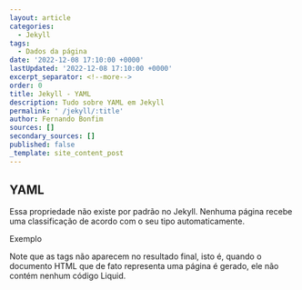 ```yaml
---
layout: article
categories:
  - Jekyll
tags:
  - Dados da página
date: '2022-12-08 17:10:00 +0000'
lastUpdated: '2022-12-08 17:10:00 +0000'
excerpt_separator: <!--more-->
order: 0
title: Jekyll - YAML
description: Tudo sobre YAML em Jekyll
permalink: ' /jekyll/:title'
author: Fernando Bonfim
sources: []
secondary_sources: []
published: false
_template: site_content_post
---
```




## YAML

Essa propriedade não existe por padrão no Jekyll. Nenhuma página recebe uma classificação de acordo com o seu tipo automaticamente.

Exemplo

Note que as tags não aparecem no resultado final, isto é, quando o documento HTML que de fato representa uma página é gerado, ele não contém nenhum código Liquid.

